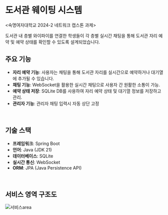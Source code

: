 # 도서관 웨이팅 시스템

<숙명여자대학교 2024-2 네트워크 캡스톤 과제>

도서관 내 층별 와이파이를 연결한 학생들이 각 층별 실시간 채팅을 통해 도서관 자리 예약 및 예약 상태를 확인할 수 있도록 설계되었습니다.
<br>


## 주요 기능

- **자리 예약 기능**: 사용자는 채팅을 통해 도서관 자리를 실시간으로 예약하거나 대기열에 추가될 수 있습니다.
- **채팅 기능**: WebSocket을 활용한 실시간 채팅으로 사용자 간 원활한 소통이 가능.
- **예약 상태 저장**: SQLite DB를 사용하여 자리 예약 상태 및 대기열 정보를 저장하고 관리.
- **관리자 기능**: 관리자 채팅 입력시 자동 상단 고정
<br>

## 기술 스택

- **프레임워크**: Spring Boot
- **언어**: Java (JDK 21)
- **데이터베이스**: SQLite
- **실시간 통신**: WebSocket
- **ORM**: JPA (Java Persistence API)
<br>

## 서비스 영역 구조도
![서비스area](https://github.com/user-attachments/assets/d807a492-bfae-41dc-84e7-0f34f453871f)

